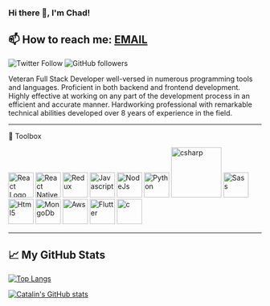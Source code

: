 ### Hi there 👋, I'm Chad!
📫 How to reach me:  <a href="mailto:hello@chadleeparker.me" >EMAIL</a>
---

![Twitter Follow](https://img.shields.io/twitter/follow/SlicingCode)  ![GitHub followers](https://img.shields.io/github/followers/imchad-me)

Veteran Full Stack Developer well-versed in numerous programming tools and languages. Proficient in both backend and frontend development. Highly effective at working on any part of the development process in an efficient and accurate manner. Hardworking professional with remarkable technical abilities developed over 8 years of experience in the field.

---

🧰 Toolbox

<img src="https://cdn.worldvectorlogo.com/logos/react-2.svg" alt="React Logo" width="50" height="50"/> <img src="https://cdn.worldvectorlogo.com/logos/react-native-firebase-1.svg" alt="React Native" width="50" height="50"/> <img src="https://cdn.worldvectorlogo.com/logos/redux.svg" alt="Redux" width="50" height="50"/> <img src="https://cdn.worldvectorlogo.com/logos/logo-javascript.svg" alt="Javascript" width="50" height="50"/> <img src="https://cdn.worldvectorlogo.com/logos/nodejs-icon.svg" alt="NodeJs" width="50" height="50"/> <img src="https://cdn.worldvectorlogo.com/logos/python-5.svg" alt="Python" width="50" height="50"/> <img src="https://cdn.worldvectorlogo.com/logos/csharp.svg" alt="csharp" width="100" height="100"/> <img src="https://cdn.worldvectorlogo.com/logos/sass-1.svg" alt="Sass" width="50" height="50"/> <img src="https://cdn.worldvectorlogo.com/logos/html5.svg" alt="Html5" width="50" height="50"/> <img src="https://cdn.worldvectorlogo.com/logos/mongodb-icon-1.svg" alt="MongoDb" width="50" height="50"/> <img src="https://cdn.worldvectorlogo.com/logos/aws-2.svg" alt="Aws" width="50" height="50"/> <img src="https://cdn.worldvectorlogo.com/logos/flutter.svg" alt="Flutter" width="50" height="50"/> <img src="https://cdn.worldvectorlogo.com/logos/c.svg" alt="c" width="50" height="50"/>

---

## &#x1f4c8; My GitHub Stats

[![Top Langs](https://github-readme-stats.vercel.app/api/top-langs/?username=imchad-me&hide=java,html,css&theme=radical&count_private=true
)](https://github.com/anuraghazra/github-readme-stats)

[![Catalin's GitHub stats](https://github-readme-stats.vercel.app/api?username=imchad-me&theme=radical&count_private=true
)](https://github.com/anuraghazra/github-readme-stats)



<!--
**imchad-me/imchad-me** is a ✨ _special_ ✨ repository because its `README.md` (this file) appears on your GitHub profile.

Here are some ideas to get you started:

- 🔭 I’m currently working on ...
- 🌱 I’m currently learning ...
- 👯 I’m looking to collaborate on ...
- 🤔 I’m looking for help with ...
- 💬 Ask me about ...
- 📫 How to reach me: ...
- 😄 Pronouns: ...
- ⚡ Fun fact: ...
-->
